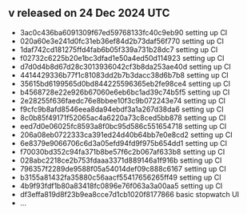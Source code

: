 ## v  released on 24 Dec 2024 UTC
  * 3ac0c436ba6091309f67ed59768133fc40c9eb90 setting up CI
  * 020a60e3e241d0fc31eb36ef84d2b73daf56f770 setting up CI
  * 1daf742cd181275ffd4fab6b05f339a731b28dc7 setting up CI
  * f02732c6225b20e1bc3dfad1e50a4ed50d114923 setting up CI
  * d7d0d4b8d67d28c3013936042cf3b8da253ae40d setting up CI
  * 4414429336b77f1c81083dd2b7b3dacc38d6b7b8 setting up CI
  * 35615bd6199565d0bd844225596365eb2fe98ce4 setting up CI
  * b4568728e22e926b67060e6eb6bc1ad39c74b5f5 setting up CI
  * 2e28255f636faedc76e8bbee10f3c9b072243e74 setting up CI
  * f9cfc9b8afd8546eea8da94ebdf3a1a267d38da6 setting up CI
  * 8c0b85f49171f52065ac4a6220a73c8ced5bb878 setting up CI
  * eed7d0e06025fc8593a8f0bc95d586c551654718 setting up CI
  * 206a08eb0722333ca391ed24d40b64bb7e0e8cd2 setting up CI
  * 6e8379e9066706c6d3a05efd94fd9f975b654dd1 setting up CI
  * f70030bd352c94fa371b8be57f6c2b067af633b8 setting up CI
  * 028abc2218ce2b753fdaaa3371d889146a1f916b setting up CI
  * 796357f2289de9588f05a54014def09c888c6167 setting up CI
  * b3155a81432fa35880c56aacf55417656265ff49 setting up CI
  * 4b9f93fdf1b80a83418fc0896e76f063a3a00aa5 setting up CI
  * df3effa819d8f23b9ea8cce7d1cb1020f8177866 basic stopwatch UI
  * ...